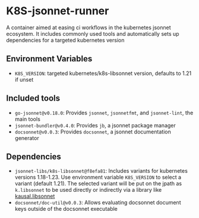 # K8S-jsonnet-runner

A container aimed at easing ci workflows in the kubernetes jsonnet ecosystem. It includes commonly used tools and automatically sets up dependencies for a targeted kubernetes version

## Environment Variables

- `K8S_VERSION`: targeted kubernetes/k8s-libsonnet version, defaults to 1.21 if unset

## Included tools

- `go-jsonnet@v0.18.0`: Provides `jsonnet`, `jsonnetfmt`, and `jsonnet-lint`, the main tools
- `jsonnet-bundler@v0.4.0`: Provides `jb`, a jsonnet package manager
- `docsonnet@v0.0.3`: Provides `docsonnet`, a jsonnet documentation generator

## Dependencies

- `jsonnet-libs/k8s-libsonnet@f8efa81`: Includes variants for kubernetes versions 1.18-1.23. Use environment variable `K8S_VERSION` to select a variant (default 1.21). The selected variant will be put on the jpath as `k.libsonnet` to be used directly or indirectly via a library like [kausal.libsonnet](https://github.com/grafana/jsonnet-libs/tree/master/ksonnet-util)
- `docsonnet/doc-util@v0.0.3`: Allows evaluating docsonnet document keys outside of the docsonnet executable

